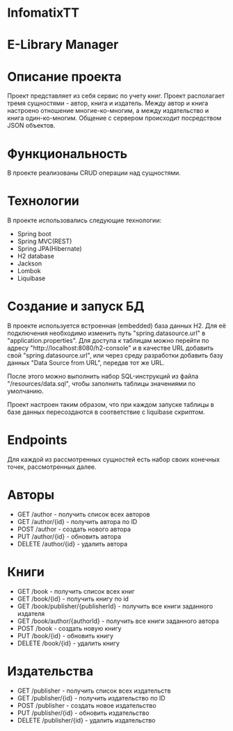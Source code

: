 # InfomatixTT
# E-Library Manager

# Описание проекта
Проект представляет из себя сервис по учету книг. Проект располагает тремя сущностями - автор, книга и издатель. Между автор и книга настроено отношение многие-ко-многим, а между издательство и книга один-ко-многим. Общение с сервером происходит посредством JSON объектов. 


# Функциональность
В проекте реализованы CRUD операции над сущностями.

# Технологии
В проекте использовались следующие технологии: 
- Spring boot
- Spring MVC(REST)
- Spring JPA(Hibernate)
- H2 database
- Jackson
- Lombok
- Liquibase

# Создание и запуск БД

В проекте используется встроенная (embedded) база данных H2. Для её подключения необходимо изменить путь "spring.datasource.url" в "application.properties".
Для доступа к таблицам можно перейти по адресу "http://localhost:8080/h2-console" и  в качестве URL добавить свой "spring.datasource.url", или через среду разработки добавить базу данных "Data Source from URL", передав тот же URL.

После этого можно выполнить набор SQL-инструкций из файла "/resources/data.sql", чтобы заполнить таблицы значениями по умолчанию. 

Проект настроен таким образом, что при каждом запуске таблицы в базе данных пересоздаются в соответствие с liquibase скриптом.

# Endpoints
Для каждой из рассмотренных сущностей есть набор своих конечных точек, рассмотренных далее.

# Авторы
- GET /author - получить список всех авторов
- GET /author/{id} - получить автора по ID
- POST /author - создать нового автора
- PUT /author/{id} - обновить автора
- DELETE /author/{id} - удалить автора
# Книги
- GET /book - получить список всех книг
- GET /book/{id} - получить книгу по id
- GET /book/publisher/{publisherId} - получить все книги заданного издателя
- GET /book/author/{authorId} - получить все книги заданного автора
- POST /book - создать новую книгу
- PUT /book/{id} - обновить книгу
- DELETE /book/{id} - удалить книгу

# Издательства
- GET /publisher - получить список всех издательств
- GET /publisher/{id} - получить издательство по ID
- POST /publisher - создать новое издательство
- PUT /publisher/{id} - обновить издательство
- DELETE /publisher/{id} - удалить издательство
